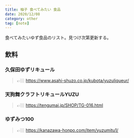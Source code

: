 ```yaml
---
title: 柚子 食べてみたい 食品 
date: 2020/12/08
category: other
tag: [note]
---
```


食べてみたいゆず食品のリスト。見つけ次第更新する。

## 飲料
### 久保田ゆずリキュール
> 👉🏼 https://www.asahi-shuzo.co.jp/kubota/yuzuliqueur/

### 天狗舞クラフトリキュールYUZU
> 👉🏼 https://tengumai.jp/SHOP/TG-016.html

### ゆずみつ100
> 👉🏼 https://kanazawa-honpo.com/item/yuzumitu1/

